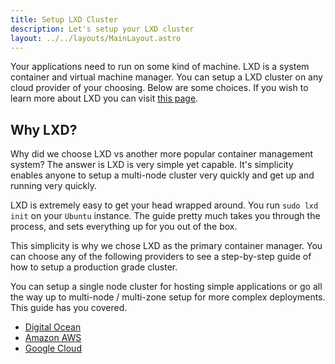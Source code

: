 ```yaml
---
title: Setup LXD Cluster
description: Let's setup your LXD cluster
layout: ../../layouts/MainLayout.astro
---
```


Your applications need to run on some kind of machine. LXD is a system container and virtual machine manager. You can setup a LXD cluster on any cloud provider of your choosing. Below are some choices. If you wish to learn more about LXD you can visit [this page](https://linuxcontainers.org/lxd/introduction/).

## Why LXD?

Why did we choose LXD vs another more popular container management system? The answer is LXD is very simple yet capable. It's simplicity enables anyone to setup a multi-node cluster very quickly and get up and running very quickly.

LXD is extremely easy to get your head wrapped around. You run `sudo lxd init` on your `Ubuntu` instance. The guide pretty much takes you through the process, and sets everything up for you out of the box.

This simplicity is why we chose LXD as the primary container manager. You can choose any of the following providers to see a step-by-step guide of how to setup a production grade cluster.

You can setup a single node cluster for hosting simple applications or go all the way up to multi-node / multi-zone setup for more complex deployments. This guide has you covered.

+ [Digital Ocean](/en/lxd-cluster/digital-ocean)
+ [Amazon AWS](/en/lxd-cluster/amazon-aws)
+ [Google Cloud](/en/lxd-cluster/google-cloud)